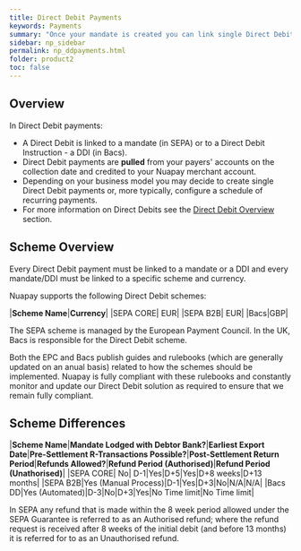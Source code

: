 ```yaml
---
title: Direct Debit Payments
keywords: Payments
summary: "Once your mandate is created you can link single Direct Debit or payment schedules to it."
sidebar: np_sidebar
permalink: np_ddpayments.html
folder: product2
toc: false
---
```


## Overview

In Direct Debit payments:

* A Direct Debit is linked to a mandate (in SEPA) or to a Direct Debit Instruction - a DDI (in Bacs).
* Direct Debit payments are **pulled** from your payers' accounts on the collection date and credited to your Nuapay merchant account.
* Depending on your business model you may decide to create single Direct Debit payments or, more typically, configure a schedule of recurring payments.
* For more information on Direct Debits see the [Direct Debit Overview](np_ddoverview.html) section.

## Scheme Overview

Every Direct Debit payment must be linked to a mandate or a DDI and every mandate/DDI must be linked to a specific scheme and currency. 

Nuapay supports the following Direct Debit schemes:

|**Scheme Name**|**Currency**|
|SEPA CORE| EUR|
|SEPA B2B| EUR|
|Bacs|GBP|

The SEPA scheme is managed by the European Payment Council. In the UK, Bacs is responsible for the Direct Debit scheme. 

Both the EPC and Bacs publish guides and rulebooks (which are generally updated on an anual basis) related to how the schemes should be implemented. Nuapay is fully compliant with these rulebooks and constantly monitor and update our Direct Debit solution as required to ensure that we remain fully compliant. 


## Scheme Differences

|**Scheme Name**|**Mandate Lodged with Debtor Bank?**|**Earliest Export Date**|**Pre-Settlement R-Transactions Possible?**|**Post-Settlement Return Period**|**Refunds Allowed?**|**Refund Period (Authorised)**|**Refund Period (Unathorised)**|
|SEPA CORE|	No|	D-1|Yes|D+5|Yes|D+8 weeks|D+13 months|
|SEPA B2B|Yes (Manual Process)|D-1|Yes|D+3|No|N/A|N/A|
|Bacs DD|Yes (Automated)|D-3|No|D+3|Yes|No Time limit|No Time limit|

In SEPA any refund that is made within the 8 week period allowed under the SEPA Guarantee is referred to as an Authorised refund; where the refund request is received after 8 weeks of the initial debit (and before 13 months) it is referred for to as an Unauthorised refund.

